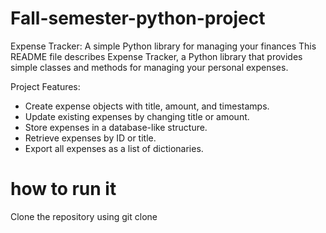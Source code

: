 # Fall-semester-python-project


Expense Tracker: A simple Python library for managing your finances
This README file describes Expense Tracker, a Python library that provides simple classes and methods for managing your personal expenses.

Project Features:

* Create expense objects with title, amount, and timestamps.
* Update existing expenses by changing title or amount.
* Store expenses in a database-like structure.
* Retrieve expenses by ID or title.
* Export all expenses as a list of dictionaries.

# how to run it
Clone the repository using git clone

